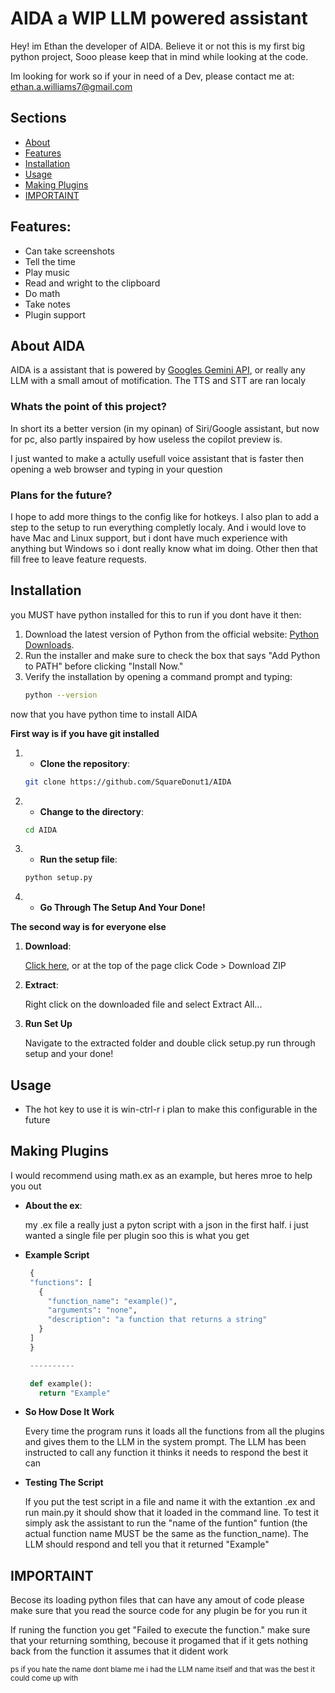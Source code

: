 # AIDA a WIP LLM powered assistant

Hey! im Ethan the developer of AIDA. Believe it or not this is my first big python project, Sooo please keep that in mind while looking at the code.

Im looking for work so if your in need of a Dev, please contact me at: ethan.a.williams7@gmail.com

## **Sections**

- [About](#description)
- [Features](#features)
- [Installation](#installation)
- [Usage](#usage)
- [Making Plugins](#making-plugins)
- [IMPORTAINT](#importaint)

## **Features**:

- Can take screenshots
- Tell the time
- Play music
- Read and wright to the clipboard
- Do math
- Take notes
- Plugin support

## **About AIDA**

AIDA is a assistant that is powered by [Googles Gemini API](https://ai.google.dev/gemini-api), or really any LLM with a small amout of motification.
The TTS and STT are ran localy

### Whats the point of this project?

In short its a better version (in my opinan) of Siri/Google assistant, but now for pc, also partly inspaired by how useless the copilot preview is.

I just wanted to make a actully usefull voice assistant that is faster then opening a web browser and typing in your question

### Plans for the future?

I hope to add more things to the config like for hotkeys. I also plan to add a step to the setup to run everything completly localy. And i would love to have Mac and Linux support, but i dont have much experience with anything but Windows so i dont really know what im doing.
Other then that fill free to leave feature requests.

## **Installation**

you MUST have python installed for this to run if you dont have it then:

1. Download the latest version of Python from the official website: [Python Downloads](https://www.python.org/downloads/).
2. Run the installer and make sure to check the box that says "Add Python to PATH" before clicking "Install Now."
3. Verify the installation by opening a command prompt and typing:
   ```bash
   python --version
   ```

now that you have python time to install AIDA

**First way is if you have git installed**

1. - **Clone the repository**:

   ```bash
   git clone https://github.com/SquareDonut1/AIDA
   ```

2. - **Change to the directory**:

   ```bash
   cd AIDA
   ```

3. - **Run the setup file**:

   ```bash
   python setup.py
   ```

4. - **Go Through The Setup And Your Done!**

**The second way is for everyone else**

1. **Download**:

   [Click here](https://github.com/SquareDonut1/AIDA/archive/refs/heads/main.zip), or at the top of the page click Code > Download ZIP

2. **Extract**:

   Right click on the downloaded file and select Extract All...

3. **Run Set Up**

   Navigate to the extracted folder and double click setup.py
   run through setup and your done!

## **Usage**

- The hot key to use it is win-ctrl-r i plan to make this configurable in the future

## **Making Plugins**

I would recommend using math.ex as an example, but heres mroe to help you out

- **About the ex**:

  my .ex file a really just a pyton script with a json in the first half. i just wanted a single file per plugin soo this is what you get

- **Example Script**

  ```python
   {
   "functions": [
     {
       "function_name": "example()",
       "arguments": "none",
       "description": "a function that returns a string"
     }
   ]
   }

   ----------

   def example():
     return "Example"

  ```

- **So How Dose It Work**

  Every time the program runs it loads all the functions from all the plugins and gives them to the LLM in the system prompt. The LLM has been instructed to call any function it thinks it needs to respond the best it can

- **Testing The Script**

  If you put the test script in a file and name it with the extantion .ex and run main.py it should show that it loaded in the command line. To test it simply ask the assistant to run the "name of the funtion" funtion (the actual function name MUST be the same as the function_name).
  The LLM should respond and tell you that it returned "Example"

## **IMPORTAINT**

Becose its loading python files that can have any amout of code please make sure that you read the source code for any plugin be for you run it

If runing the function you get "Failed to execute the function." make sure that your returning somthing, becouse it progamed that if it gets nothing back from the function it assumes that it dident work

<sup>
ps if you hate the name dont blame me i had the LLM name 
itself and that was the best it could come up with</sup>
